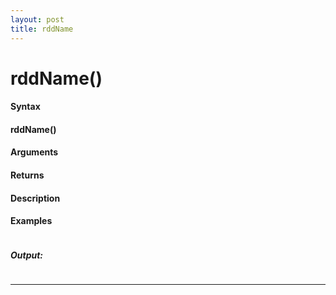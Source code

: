 ```yaml
---
layout: post
title: rddName
---
```


# rddName()


#### Syntax

#### rddName()

#### Arguments

#### Returns

#### Description

#### Examples

```

```

##### Output:

```

```

---